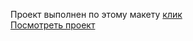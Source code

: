 Проект выполнен по этому макету [клик](https://www.figma.com/file/6igfiFamoeTa7zlR5wDUZq/%D0%91%D1%83%D1%80%D0%B3%D0%B5%D1%80%D0%BD%D0%B0%D1%8F?node-id=0%3A1&mode=dev)  
[Посмотреть проект](https://alexanderklimovqa.github.io/vintage-food/)
